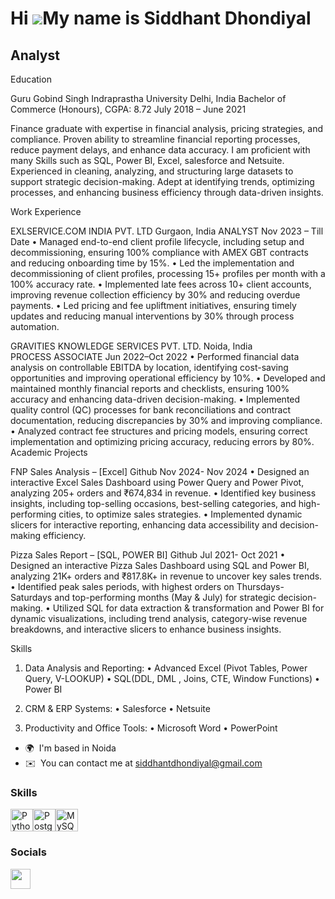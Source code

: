 Hi ![](https://user-images.githubusercontent.com/18350557/176309783-0785949b-9127-417c-8b55-ab5a4333674e.gif)My name is Siddhant Dhondiyal
==========================================================================================================================================

Analyst
-------

Education

Guru Gobind Singh Indraprastha University                                                                                                          Delhi, India
Bachelor of Commerce (Honours), CGPA: 8.72                                                                                                      July 2018 – June 2021

Finance graduate with expertise in financial analysis, pricing strategies, and compliance. Proven ability to streamline financial reporting processes, reduce payment delays, and enhance data accuracy. I am proficient with many Skills such as SQL, Power BI, Excel, salesforce and Netsuite. Experienced in cleaning, analyzing, and structuring large datasets to support strategic decision-making. Adept at identifying trends, optimizing processes, and enhancing business efficiency through data-driven insights.

Work Experience

EXLSERVICE.COM INDIA PVT. LTD	                                                                                                                        Gurgaon, India ANALYST                                                                                                                                                                     Nov 2023 – Till Date
•	Managed end-to-end client profile lifecycle, including setup and decommissioning, ensuring 100% compliance with AMEX GBT contracts and reducing onboarding time by 15%.
•	Led the implementation and decommissioning of client profiles, processing 15+ profiles per month with a 100% accuracy rate. 
•	Implemented late fees across 10+ client accounts, improving revenue collection efficiency by 30% and reducing overdue payments.
•	Led pricing and fee upliftment initiatives, ensuring timely updates and reducing manual interventions by 30% through process automation.

GRAVITIES KNOWLEDGE SERVICES PVT. LTD.	                                                                                               Noida, India              
PROCESS ASSOCIATE                                                                                                                                                 Jun 2022–Oct 2022
•	Performed financial data analysis on controllable EBITDA by location, identifying cost-saving opportunities and improving operational efficiency by 10%.
•	Developed and maintained monthly financial reports and checklists, ensuring 100% accuracy and enhancing data-driven decision-making.
•	Implemented quality control (QC) processes for bank reconciliations and contract documentation, reducing discrepancies by 30% and improving compliance.
•	Analyzed contract fee structures and pricing models, ensuring correct implementation and optimizing pricing accuracy, reducing errors by 80%.
Academic Projects

FNP Sales Analysis – [Excel] Github 	                                                                                                 Nov 2024- Nov 2024
•	Designed an interactive Excel Sales Dashboard using Power Query and Power Pivot, analyzing 205+ orders and ₹674,834 in revenue.
•	Identified key business insights, including top-selling occasions, best-selling categories, and high-performing cities, to optimize sales strategies.
•	Implemented dynamic slicers for interactive reporting, enhancing data accessibility and decision-making efficiency.

Pizza Sales Report – [SQL, POWER BI]    Github 	                                                                                     Jul 2021- Oct 2021
•	Designed an interactive Pizza Sales Dashboard using SQL and Power BI, analyzing 21K+ orders and ₹817.8K+ in revenue to uncover key sales trends.
•	Identified peak sales periods, with highest orders on Thursdays-Saturdays and top-performing months (May & July) for strategic decision-making.
•	Utilized SQL for data extraction & transformation and Power BI for dynamic visualizations, including trend analysis, category-wise revenue breakdowns, and interactive slicers to enhance business insights. 

Skills
1. Data Analysis and Reporting:
•	Advanced Excel (Pivot Tables, Power Query, V-LOOKUP)
•	SQL(DDL, DML , Joins, CTE, Window Functions)
•	Power BI

2. CRM & ERP Systems:
•	Salesforce
•	Netsuite 

3. Productivity and Office Tools:
•	Microsoft Word
•	PowerPoint

* 🌍  I'm based in Noida
* ✉️  You can contact me at [siddhantdhondiyal@gmail.com](mailto:siddhantdhondiyal@gmail.com)

### Skills


<p align="left">
<a href="https://www.python.org/" target="_blank" rel="noreferrer"><img src="https://raw.githubusercontent.com/danielcranney/readme-generator/main/public/icons/skills/python-colored.svg" width="36" height="36" alt="Python" /></a><a href="https://www.postgresql.org/" target="_blank" rel="noreferrer"><img src="https://raw.githubusercontent.com/danielcranney/readme-generator/main/public/icons/skills/postgresql-colored.svg" width="36" height="36" alt="PostgreSQL" /></a><a href="https://www.mysql.com/" target="_blank" rel="noreferrer"><img src="https://raw.githubusercontent.com/danielcranney/readme-generator/main/public/icons/skills/mysql-colored.svg" width="36" height="36" alt="MySQL" /></a>
</p>


### Socials

<p align="left"> <a href="https://www.github.com/siddhant2404" target="_blank" rel="noreferrer"> <picture> <source media="(prefers-color-scheme: dark)" srcset="https://raw.githubusercontent.com/danielcranney/readme-generator/main/public/icons/socials/github-dark.svg" /> <source media="(prefers-color-scheme: light)" srcset="https://raw.githubusercontent.com/danielcranney/readme-generator/main/public/icons/socials/github.svg" /> <img src="https://raw.githubusercontent.com/danielcranney/readme-generator/main/public/icons/socials/github.svg" width="32" height="32" /> </picture> </a></p>
